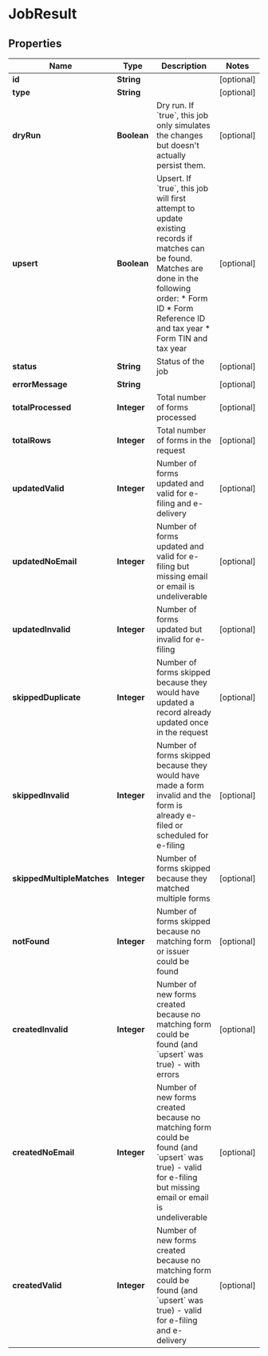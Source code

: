 

# JobResult


## Properties

| Name | Type | Description | Notes |
|------------ | ------------- | ------------- | -------------|
|**id** | **String** |  |  [optional] |
|**type** | **String** |  |  [optional] |
|**dryRun** | **Boolean** | Dry run. If &#x60;true&#x60;, this job only simulates the changes but doesn&#39;t actually persist them. |  [optional] |
|**upsert** | **Boolean** | Upsert. If &#x60;true&#x60;, this job will first attempt to update existing records if matches can be found. Matches are done in the following order:  * Form ID  * Form Reference ID and tax year  * Form TIN and tax year |  [optional] |
|**status** | **String** | Status of the job |  [optional] |
|**errorMessage** | **String** |  |  [optional] |
|**totalProcessed** | **Integer** | Total number of forms processed |  [optional] |
|**totalRows** | **Integer** | Total number of forms in the request |  [optional] |
|**updatedValid** | **Integer** | Number of forms updated and valid for e-filing and e-delivery |  [optional] |
|**updatedNoEmail** | **Integer** | Number of forms updated and valid for e-filing but missing email or email is undeliverable |  [optional] |
|**updatedInvalid** | **Integer** | Number of forms updated but invalid for e-filing |  [optional] |
|**skippedDuplicate** | **Integer** | Number of forms skipped because they would have updated a record already updated once in the request |  [optional] |
|**skippedInvalid** | **Integer** | Number of forms skipped because they would have made a form invalid and the form is already e-filed or scheduled for e-filing |  [optional] |
|**skippedMultipleMatches** | **Integer** | Number of forms skipped because they matched multiple forms |  [optional] |
|**notFound** | **Integer** | Number of forms skipped because no matching form or issuer could be found |  [optional] |
|**createdInvalid** | **Integer** | Number of new forms created because no matching form could be found (and &#x60;upsert&#x60; was true) - with errors |  [optional] |
|**createdNoEmail** | **Integer** | Number of new forms created because no matching form could be found (and &#x60;upsert&#x60; was true) - valid for e-filing but missing email or email is undeliverable |  [optional] |
|**createdValid** | **Integer** | Number of new forms created because no matching form could be found (and &#x60;upsert&#x60; was true) - valid for e-filing and e-delivery |  [optional] |



